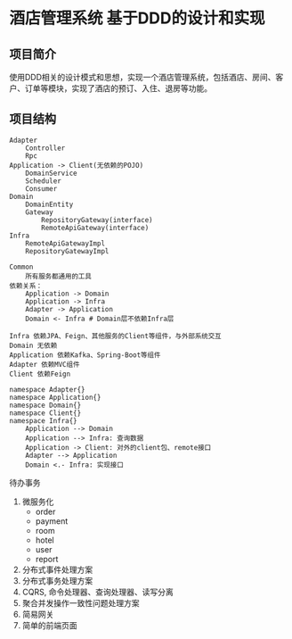 # 酒店管理系统 基于DDD的设计和实现
## 项目简介
使用DDD相关的设计模式和思想，实现一个酒店管理系统，包括酒店、房间、客户、订单等模块，实现了酒店的预订、入住、退房等功能。

## 项目结构
```text
Adapter
    Controller
    Rpc
Application -> Client(无依赖的POJO)
    DomainService
    Scheduler
    Consumer
Domain
    DomainEntity
    Gateway
        RepositoryGateway(interface)
        RemoteApiGateway(interface)
Infra
    RemoteApiGatewayImpl
    RepositoryGatewayImpl
    
Common
    所有服务都通用的工具
依赖关系：
    Application -> Domain
    Application -> Infra 
    Adapter -> Application
    Domain <- Infra # Domain层不依赖Infra层
    
Infra 依赖JPA、Feign、其他服务的Client等组件，与外部系统交互
Domain 无依赖
Application 依赖Kafka、Spring-Boot等组件
Adapter 依赖MVC组件
Client 依赖Feign
```

```plantuml
namespace Adapter{}
namespace Application{}
namespace Domain{}
namespace Client{}
namespace Infra{}
    Application --> Domain
    Application --> Infra: 查询数据
    Application -> Client: 对外的client包、remote接口
    Adapter --> Application
    Domain <.- Infra: 实现接口 
```

待办事务
1. 微服务化
   - order
   - payment
   - room
   - hotel
   - user
   - report
2. 分布式事件处理方案
3. 分布式事务处理方案
4. CQRS, 命令处理器、查询处理器、读写分离
5. 聚合并发操作一致性问题处理方案
6. 简易网关
7. 简单的前端页面